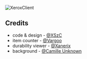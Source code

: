 ![XeroxClient](https://socialify.git.ci/xszcFroakie/XeroxClient/image?custom_description=A+resource+pack+that+provides+modern+user+interface+and+unique+features%2C+for+Bedrock+Edition+only.&description=1&font=Raleway&forks=1&issues=1&logo=https%3A%2F%2Fraw.githubusercontent.com%2FxszcFroakie%2FXeroxClient%2Frefs%2Fheads%2Fmain%2Ftextures%2FXeroxClient%2Fclient_icon%2Flogo.svg&name=1&owner=1&pattern=Plus&pulls=1&stargazers=1&theme=Auto)

## Credits

- code & design - [@XSzC](https://space.bilibili.com/687032519)
- item counter - [@Vargoo](https://space.bilibili.com/109421510)
- durability viewer - [@Xanerix](https://space.bilibili.com/381253187)
- background - [@Camille Unknown](https://bsky.app/profile/camilleunknown.bsky.social)
